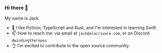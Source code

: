 ### Hi there 👋
My name is Jack.
- 📖 I like Python, TypeScript and Rust, and I'm interested in learning Swift.
- 📫 How to reach me: via email at `jack@alacriware.com`, or on Discord `@windingtheropes`
- 👌 I’m excited to contribute to the open source community.


